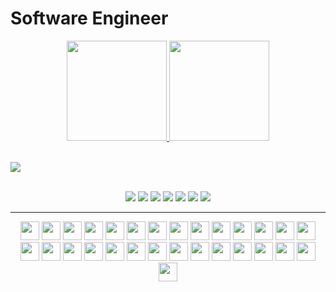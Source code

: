 # Software Engineer

<div align="center">
 <a href="https://github.com/flavio-junior">
  <img height="160em" src="https://github-readme-stats.vercel.app/api?username=flavio-junior&show_icons=true&theme=black&include_all_commits=true&count_private=true"/>
  <img height="160em" src="https://github-readme-stats.vercel.app/api/top-langs/?username=flavio-junior&layout=compact&langs_count=16&theme=black"/>
</div>  

<br>

![](https://visitor-badge.glitch.me/badge?page_id=flavio-junior.flavio-junior&left_text=Número%20de%20Visita%20a%20Esse%20Perfil)

<br>

<div align="center">
 <a href="https://www.facebook.com/flaviojunior.ofc"> <img src="https://img.shields.io/badge/Facebook-1877F2?style=for-the-badge&logo=facebook&logoColor=white"></a>
 <a href="https://github.com/flavio-junior"> <img src="	https://img.shields.io/badge/GitHub-100000?style=for-the-badge&logo=github&logoColor=white"></a>
 <a href="mailto:flaviojunor.work@gmail.com"> <img src="https://img.shields.io/badge/Gmail-D14836?style=for-the-badge&logo=gmail&logoColor=white"></a>
 <a href="https://www.instagram.com/flaviojunior.ofc"> <img src="https://img.shields.io/badge/Instagram-E4405F?style=for-the-badge&logo=instagram&logoColor=white"></a>
 <a href="https://www.linkedin.com/in/flavio-junior-748939202/"> <img src="https://img.shields.io/badge/LinkedIn-0077B5?style=for-the-badge&logo=linkedin&logoColor=white"></a>
 <a href="https://medium.com/@flaviojunior.ofc"> <img src="https://img.shields.io/badge/Medium-12100E?style=for-the-badge&logo=medium&logoColor=white"></a>
 <a href="https://twitter.com/flavio_jr_ofc"> <img src="https://img.shields.io/badge/Twitter-1DA1F2?style=for-the-badge&logo=twitter&logoColor=white"></a>
</div>

---

<div align="center">
 <img height="30" width="30" src="https://cdn.jsdelivr.net/gh/devicons/devicon/icons/android/android-plain.svg"/>
 <img height="30" width="30" src="https://cdn.jsdelivr.net/gh/devicons/devicon/icons/angular/angular-original.svg"/>
 <img height="30" width="30" src="https://cdn.jsdelivr.net/gh/devicons/devicon/icons/amazonwebservices/amazonwebservices-original-wordmark.svg"/>
 <img height="30" width="30" src="https://cdn.jsdelivr.net/gh/devicons/devicon/icons/css3/css3-original.svg"/>
 <img height="30" width="30" src="https://cdn.jsdelivr.net/gh/devicons/devicon/icons/docker/docker-original.svg"/>
  <img height="30" width="30" src="https://cdn.jsdelivr.net/gh/devicons/devicon/icons/firebase/firebase-plain.svg"/>
 <img height="30" width="30" src="https://cdn.jsdelivr.net/gh/devicons/devicon/icons/git/git-original.svg"/>
 <img height="30" width="30" src="https://cdn.jsdelivr.net/gh/devicons/devicon/icons/bash/bash-original.svg"/>
 <img height="30" width="30" src="https://cdn.jsdelivr.net/gh/devicons/devicon/icons/github/github-original.svg"/>
 <img height="30" width="30" src="https://cdn.jsdelivr.net/gh/devicons/devicon/icons/gitlab/gitlab-original.svg"/>
 <img height="30" width="30" src="https://cdn.jsdelivr.net/gh/devicons/devicon/icons/heroku/heroku-original.svg"/>
 <img height="30" width="30" src="https://cdn.jsdelivr.net/gh/devicons/devicon/icons/html5/html5-original.svg"/>
 <img height="30" width="30" src="https://cdn.jsdelivr.net/gh/devicons/devicon/icons/java/java-original.svg"/>
 <img height="30" width="30" src="https://cdn.jsdelivr.net/gh/devicons/devicon/icons/javascript/javascript-original.svg"/>
 <img height="30" width="30" src="https://cdn.jsdelivr.net/gh/devicons/devicon/icons/jenkins/jenkins-original.svg"/>
 <img height="30" width="30" src="https://cdn.jsdelivr.net/gh/devicons/devicon/icons/jetpackcompose/jetpackcompose-original.svg"/>
 <img height="30" width="30" src="https://cdn.jsdelivr.net/gh/devicons/devicon/icons/json/json-original.svg"/>
 <img height="30" width="30" src="https://cdn.jsdelivr.net/gh/devicons/devicon/icons/junit/junit-original-wordmark.svg"/>
 <img height="30" width="30" src="https://cdn.jsdelivr.net/gh/devicons/devicon/icons/kotlin/kotlin-original.svg"/>
 <img height="30" width="30" src="https://cdn.jsdelivr.net/gh/devicons/devicon/icons/mongodb/mongodb-original.svg"/>
 <img height="30" width="30" src="https://cdn.jsdelivr.net/gh/devicons/devicon/icons/mysql/mysql-original.svg"/>
 <img height="30" width="30" src="https://cdn.jsdelivr.net/gh/devicons/devicon/icons/nodejs/nodejs-original.svg"/>
 <img height="30" width="30" src="https://cdn.jsdelivr.net/gh/devicons/devicon/icons/npm/npm-original-wordmark.svg"/>
 <img height="30" width="30" src="https://cdn.jsdelivr.net/gh/devicons/devicon/icons/oracle/oracle-original.svg"/>
 <img height="30" width="30" src="https://cdn.jsdelivr.net/gh/devicons/devicon/icons/postgresql/postgresql-original.svg"/>
 <img height="30" width="30" src="https://cdn.jsdelivr.net/gh/devicons/devicon/icons/spring/spring-original.svg"/>
 <img height="30" width="30" src="https://cdn.jsdelivr.net/gh/devicons/devicon/icons/typescript/typescript-original.svg"/>
 <img height="30" width="30" src="https://cdn.jsdelivr.net/gh/devicons/devicon/icons/xml/xml-plain.svg"/>
 <img height="30" width="30" src="https://cdn.jsdelivr.net/gh/devicons/devicon@latest/icons/yaml/yaml-original.svg"/>
</div>
